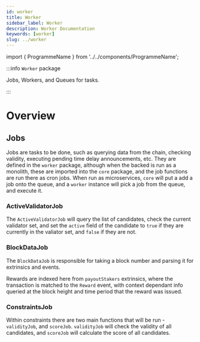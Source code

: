 ```yaml
---
id: worker
title: Worker
sidebar_label: Worker
description: Worker Documentation
keywords: [worker]
slug: ../worker
---
```


import { ProgrammeName } from '../../components/ProgrammeName';


:::info `Worker` package

Jobs, Workers, and Queues for tasks.

:::

# Overview

## Jobs

Jobs are tasks to be done, such as querying data from the chain, checking validity, executing pending time delay announcements, etc. They are defined in the `worker` package, although when the backed is run as a monolith, these are imported into the `core` package, and the job functions are run there as cron jobs. When run as microservices, `core` will put a add a job onto the queue, and a `worker` instance will pick a job from the queue, and execute it.

### ActiveValidatorJob

The `ActiveValidatorJob` will query the list of candidates, check the current validator set, and set the `active` field of the candidate to `true` if they are currently in the valiator set, and `false` if they are not.

### BlockDataJob

The `BlockDataJob` is responsible for taking a block number and parsing it for extrinsics and events. 

Rewards are indexed here from `payoutStakers` extrinsics, where the transaction is matched to the `Reward` event, with context dependant info queried at the block height and time period that the reward was issued.

### ConstraintsJob

Within constraints there are two main functions that will be run - `validityJob`, and `scoreJob`. `validityJob` will check the validity of all candidates, and `scoreJob` will calculate the score of all candidates.